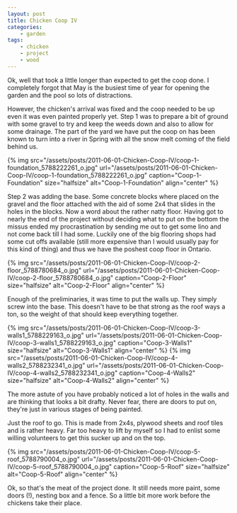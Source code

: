 ```yaml
---
layout: post
title: Chicken Coop IV
categories:
    - garden
tags:
    - chicken
    - project
    - wood
---
```


Ok, well that took a little longer than expected to get the coop done. I completely forgot that May is the busiest time of year for opening the garden and the pool so lots of distractions.

However, the chicken's arrival was fixed and the coop needed to be up even it was even painted properly yet. Step 1 was to prepare a bit of ground with some gravel to try and keep the weeds down and also to allow for some drainage. The part of the yard we have put the coop on has been known to turn into a river in Spring with all the snow melt coming of the field behind us.

{% img src="/assets/posts/2011-06-01-Chicken-Coop-IV/coop-1-foundation_5788222261_o.jpg" url="/assets/posts/2011-06-01-Chicken-Coop-IV/coop-1-foundation_5788222261_o.jpg" caption="Coop-1-Foundation" size="halfsize" alt="Coop-1-Foundation" align="center" %}

Step 2 was adding the base. Some concrete blocks where placed on the gravel and the floor attached with the aid of some 2x4 that slides in the holes in the blocks. Now a word about the rather natty floor. Having got to nearly the end of the project without deciding what to put on the bottom the missus ended my procrastination by sending me out to get some lino and not come back till I had some. Luckily one of the big flooring shops had some cut offs available (still more expensive than I would usually pay for this kind of thing) and thus we have the poshest coop floor in Ontario.

{% img src="/assets/posts/2011-06-01-Chicken-Coop-IV/coop-2-floor_5788780684_o.jpg" url="/assets/posts/2011-06-01-Chicken-Coop-IV/coop-2-floor_5788780684_o.jpg" caption="Coop-2-Floor" size="halfsize" alt="Coop-2-Floor" align="center" %}

Enough of the preliminaries, it was time to put the walls up. They simply screw into the base. This doesn't have to be that strong as the roof ways a ton, so the weight of that should keep everything together.

{% img src="/assets/posts/2011-06-01-Chicken-Coop-IV/coop-3-walls1_5788229163_o.jpg" url="/assets/posts/2011-06-01-Chicken-Coop-IV/coop-3-walls1_5788229163_o.jpg" caption="Coop-3-Walls1" size="halfsize" alt="Coop-3-Walls1" align="center" %}
{% img src="/assets/posts/2011-06-01-Chicken-Coop-IV/coop-4-walls2_5788232341_o.jpg" url="/assets/posts/2011-06-01-Chicken-Coop-IV/coop-4-walls2_5788232341_o.jpg" caption="Coop-4-Walls2" size="halfsize" alt="Coop-4-Walls2" align="center" %}

The more astute of you have probably noticed a lot of holes in the walls and are thinking that looks a bit drafty. Never fear, there are doors to put on, they're just in various stages of being painted.

Just the roof to go. This is made from 2x4s, plywood sheets and roof tiles and is rather heavy. Far too heavy to lift by myself so I had to enlist some willing volunteers to get this sucker up and on the top.

{% img src="/assets/posts/2011-06-01-Chicken-Coop-IV/coop-5-roof_5788790004_o.jpg" url="/assets/posts/2011-06-01-Chicken-Coop-IV/coop-5-roof_5788790004_o.jpg" caption="Coop-5-Roof" size="halfsize" alt="Coop-5-Roof" align="center" %}

Ok, so that's the meat of the project done. It still needs more paint, some doors (!), nesting box and a fence. So a little bit more work before the chickens take their place.